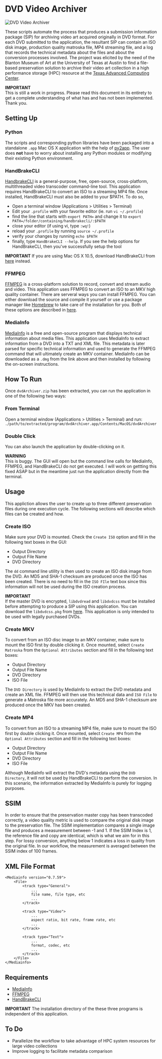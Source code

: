 # DVD Video Archiver

![DVD Video Archiver](https://dl.dropboxusercontent.com/u/25652072/DVD-Video-Archiver.jpg)

These scripts automate the process that produces a submission information package (SIP) for archiving video art acquired originally in DVD format. For each DVD submitted to the application,
the resultant SIP can contain an ISO disk image, production quality matroska file, MP4 streaming file, and a log that records the technical metadata about the files and about the conversion processes involved. The project was elicited by the need of the Blanton Museum of Art at the University of Texas at Austin to find a file-based preservation solution to archive their video art collection 
in a high performance storage (HPC) resource at the [Texas Advanced Computing Center](http://www.tacc.utexas.edu/).

**IMPORTANT**  
This is still a work in progress. Please read this document in its entirety to get a complete understanding of what has and has not been implemented. Thank you.


## Setting Up

### Python

The scripts and corresponding python libraries have been packaged into a standalone `.app` Mac OS X application with the help of [py2app](http://wiki.python.org/moin/MacPython/py2app). The user does **not** have to worry about installing any Python modules or modifying their existing Python environment. 

### HandBrakeCLI

[HandbrakeCLI](http://handbrake.fr/downloads2.php) is a general-purpose, free, open-source, cross-platform, multithreaded video transcoder command-line tool. This application requires HandBrakeCLI to convert an ISO to a streaming MP4 file. Once installed, HandBrakeCLI must also be added to your $PATH. To do so, 

* Open a terminal window (Applications > Utilities > Terminal)   
* Edit your `.profile` with your favorite editor (ie. run `vi ~/.profile`)    
* find the line that starts with `export PATH=` and change it to `export PATH=/folder/containing/handbrakecli/:$PATH`  
* close your editor (if using vi, type `:wq!`)   
* reload your `.profile` by running `source ~/.profile`  
* verify your changes by running `echo $PATH`  
* finally, type `HandBrakeCLI --help`. If you see the help options for HandBrakeCLI, then you've successfully setup the tool   

**IMPORTANT**
If you are using Mac OS X 10.5, download HandBrakeCLI from [here](http://iweb.dl.sourceforge.net/project/handbrake/0.9.9/HandBrake-0.9.9-MacOSX.6_CLI_x86_64.dmg) instead.

### FFMPEG

[FFMPEG](http://ffmpeg.org/ffmpeg.html) is a cross-platform solution to record, convert and stream audio and video. This application uses FFMPEG to convert an ISO to an MKV high quality container. There are serveral ways you can install FFMPEG. You can either download the source and compile it yourself or use a package manager like [Homebrew](http://mxcl.github.io/homebrew/) to take care of the installation for you. Both of these options are described in [here](http://ffmpeg.org/trac/ffmpeg/wiki/MacOSXCompilationGuide).

### MediaInfo

[MediaInfo](http://mediainfo.sourceforge.net/en/Download/Mac_OS) is a free and open-source program that displays technical information about media files. This application uses MediaInfo to extract information from a DVD into a TXT and XML file. This metadata is later parsed for specific technical information and used to generate the FFMPEG command that will ultimately create an MKV container. MediaInfo can be downloaded as a `.dmg` from the link above and then installed by following the on-screen instructions.


## How To Run

Once `dvdArchiver.zip` has been extracted, you can run the application in one of the following two ways:

### From Terminal 
Open a terminal window (Applications > Utilities > Terminal) and run:   
	`./path/to/extracted/program/dvdArchiver.app/Contents/MacOS/dvdArchiver`

### Double Click
You can also launch the application by double-clicking on it.   

**WARNING**   
This is buggy. The GUI will open but the command line calls for MediaInfo, FFMPEG, and HandBrakeCLI do not get executed. I will work on gettting this fixed ASAP but in the meantime just run the application directly from the terminal.


## Usage   

This appliction allows the user to create up to three different preservation files during one execution cycle. The following sections will describe which files can be created and how.

### Create ISO

Make sure your DVD is mounted. Check the `Create ISO` option and fill in the following text boxes in the GUI:
* Output Directory  
* Output File Name  
* DVD Directory  

The `dd` command line utility is then used to create an ISO disk image from the DVD. An MD5 and SHA-1 checksum are produced once the ISO has been created. There is no need to fill in the `ISO FIle` text box since this information will not be used during the ISO creation process.    

**IMPORTANT**   
If the master DVD is encrypted, `libdvdread` and `libdvdcss` must be installed before attempting to produce a SIP using this application. You can download the `libdvdcss.pkg` from [here](http://download.videolan.org/pub/videolan/libdvdcss/1.2.11/macosx/). This application is only intended to be used with legally purchased DVDs.  

### Create MKV

To convert from an ISO disc image to an MKV container, make sure to mount the ISO first by double clicking it. Once mounted, select `Create Matroska` from the `Optional Attributes` section and fill in the following text boxes:    
* Output Directory    
* Output File Name   
* DVD Directory    
* ISO File   

The `DVD Directory` is used by MediaInfo to extract the DVD metadata and create an XML file. FFMPEG will then use this technical data and `ISO File` to generate a Matroska file more accurately. An MD5 and SHA-1 checksum are produced once the MKV has been created.

### Create MP4

To convert from an ISO to a streaming MP4 file, make sure to mount the ISO first by double clicking it. Once mounted, select `Create MP4` from the `Optional Attributes` section and fill in the following text boxes:   
* Output Directory        
* Output File Name   
* DVD Directory        
* ISO File

Although MediaInfo will extract the DVD's metadata using the `DVD Directory`, it will not be used by HandBrakeCLI to perform the conversion. In this scenario, the information extracted by MediaInfo is purely for logging purposes.    


## SSIM

In order to ensure that the preservation master copy has been transcoded correctly, a video quality metric is used to compare the original disk image to the preservation file. The SSIM implementation compares a single image file and produces a measurement between -1 and 1. If the SSIM Index is 1, the reference file and copy are identical, which is what we aim for in this step. For lossy conversion, anything below 1 indicates a loss in quality from the original file. In our workflow, the measurement is averaged between the SSIM index of 100 frames.


## XML File Format

```
<Mediainfo version="0.7.59">
	<File>
		<track type="General">
			...
			file name, file type, etc
			...
		</track>

		<track type="Video">
			...
			aspect ratio, bit rate, frame rate, etc
			...
		</track>

		<track type="Text">
			...
			format, codec, etc
			...
		</track>
	</File>
</Mediainfo>
```


## Requirements

* [MediaInfo](http://mediainfo.sourceforge.net/en)
* [FFMPEG](http://ffmpeg.org/ffmpeg.html)
* [HandBrakeCLI](https://trac.handbrake.fr/wiki/CLIGuide)

**IMPORTANT**
The installation directory of the these three programs is independent of this application.


## To Do

* Parallelize the workflow to take advantage of HPC system resources for large video collections
* Improve logging to facilitate metadata comparison 
